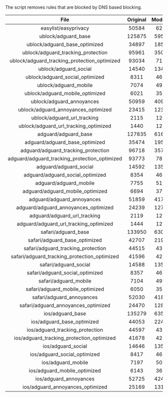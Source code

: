The script removes rules that are blocked by DNS based blocking.


| File | Original | Modified |
|:----:|:-----:|:-----:|
| easylist/easyprivacy | 50584 | 6246 |
| ublock/adguard_base | 125875 | 59574 |
| ublock/adguard_base_optimized | 34897 | 18524 |
| ublock/adguard_tracking_protection | 95961 | 35042 |
| ublock/adguard_tracking_protection_optimized | 93034 | 7111 |
| ublock/adguard_social | 14540 | 13474 |
| ublock/adguard_social_optimized | 8311 | 4619 |
| ublock/adguard_mobile | 7074 | 4938 |
| ublock/adguard_mobile_optimized | 6021 | 3532 |
| ublock/adguard_annoyances | 50959 | 40933 |
| ublock/adguard_annoyances_optimized | 23415 | 12355 |
| ublock/adguard_url_tracking | 2115 | 1255 |
| ublock/adguard_url_tracking_optimized | 1440 | 1252 |
| adguard/adguard_base | 127835 | 61632 |
| adguard/adguard_base_optimized | 35474 | 19562 |
| adguard/adguard_tracking_protection | 96718 | 35745 |
| adguard/adguard_tracking_protection_optimized | 93773 | 7800 |
| adguard/adguard_social | 14592 | 13533 |
| adguard/adguard_social_optimized | 8354 | 4662 |
| adguard/adguard_mobile | 7755 | 5115 |
| adguard/adguard_mobile_optimized | 6694 | 3702 |
| adguard/adguard_annoyances | 51859 | 41759 |
| adguard/adguard_annoyances_optimized | 24239 | 12753 |
| adguard/adguard_url_tracking | 2119 | 1260 |
| adguard/adguard_url_tracking_optimized | 1444 | 1257 |
| safari/adguard_base | 133950 | 63001 |
| safari/adguard_base_optimized | 42707 | 21982 |
| safari/adguard_tracking_protection | 44515 | 4378 |
| safari/adguard_tracking_protection_optimized | 41596 | 4233 |
| safari/adguard_social | 14588 | 13523 |
| safari/adguard_social_optimized | 8357 | 4652 |
| safari/adguard_mobile | 7104 | 4975 |
| safari/adguard_mobile_optimized | 6050 | 3563 |
| safari/adguard_annoyances | 52030 | 41851 |
| safari/adguard_annoyances_optimized | 24470 | 12823 |
| ios/adguard_base | 135279 | 63519 |
| ios/adguard_base_optimized | 44053 | 22498 |
| ios/adguard_tracking_protection | 44597 | 4385 |
| ios/adguard_tracking_protection_optimized | 41678 | 4240 |
| ios/adguard_social | 14646 | 13554 |
| ios/adguard_social_optimized | 8417 | 4666 |
| ios/adguard_mobile | 7197 | 5016 |
| ios/adguard_mobile_optimized | 6143 | 3601 |
| ios/adguard_annoyances | 52725 | 42437 |
| ios/adguard_annoyances_optimized | 25169 | 13115 |